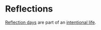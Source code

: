# Reflections

[Reflection days](https://www.youtube.com/watch?v=vl-44jDYDJQ&list=PLWUFvhKuc_5uRBw4Im9VfnkBIOopUJJ3i) are part of an [intentional life](https://www.youtube.com/watch?v=tms34DUNiRo&list=PLWUFvhKuc_5uYBfAiK62sfhZkDw-151NX).

